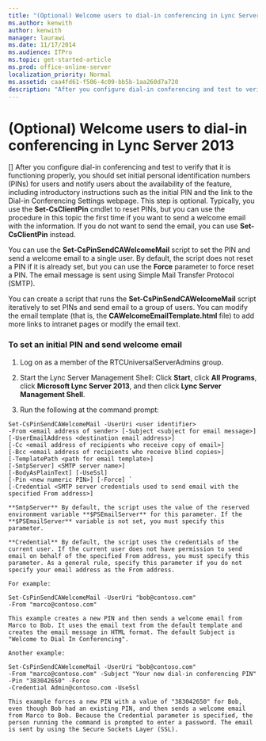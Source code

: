 ```yaml
---
title: "(Optional) Welcome users to dial-in conferencing in Lync Server 2013"
ms.author: kenwith
author: kenwith
manager: laurawi
ms.date: 11/17/2014
ms.audience: ITPro
ms.topic: get-started-article
ms.prod: office-online-server
localization_priority: Normal
ms.assetid: caa4fd61-f506-4c09-bb5b-1aa260d7a720
description: "After you configure dial-in conferencing and test to verify that it is functioning properly, you should set initial personal identification numbers (PINs) for users and notify users about the availability of the feature, including introductory instructions such as the initial PIN and the link to the Dial-in Conferencing Settings webpage. This step is optional. Typically, you use the Set-CsClientPin cmdlet to reset PINs, but you can use the procedure in this topic the first time if you want to send a welcome email with the information. If you do not want to send the email, you can use Set-CsClientPin instead."
---
```


# (Optional) Welcome users to dial-in conferencing in Lync Server 2013
[]
After you configure dial-in conferencing and test to verify that it is functioning properly, you should set initial personal identification numbers (PINs) for users and notify users about the availability of the feature, including introductory instructions such as the initial PIN and the link to the Dial-in Conferencing Settings webpage. This step is optional. Typically, you use the **Set-CsClientPin** cmdlet to reset PINs, but you can use the procedure in this topic the first time if you want to send a welcome email with the information. If you do not want to send the email, you can use **Set-CsClientPin** instead. 
  
You can use the **Set-CsPinSendCAWelcomeMail** script to set the PIN and send a welcome email to a single user. By default, the script does not reset a PIN if it is already set, but you can use the **Force** parameter to force reset a PIN. The email message is sent using Simple Mail Transfer Protocol (SMTP). 
  
You can create a script that runs the **Set-CsPinSendCAWelcomeMail** script iteratively to set PINs and send email to a group of users. You can modify the email template (that is, the **CAWelcomeEmailTemplate.html** file) to add more links to intranet pages or modify the email text. 
  
### To set an initial PIN and send welcome email

1. Log on as a member of the RTCUniversalServerAdmins group.
    
2. Start the Lync Server Management Shell: Click **Start**, click **All Programs**, click **Microsoft Lync Server 2013**, and then click **Lync Server Management Shell**.
    
3. Run the following at the command prompt:
    
  ```
  Set-CsPinSendCAWelcomeMail -UserUri <user identifier>
  -From <email address of sender> [-Subject <subject for email message>]
  [-UserEmailAddress <destination email address>]
  [-Cc <email address of recipients who receive copy of email>]
  [-Bcc <email address of recipients who receive blind copies>]
  [-TemplatePath <path for email template>]
  [-SmtpServer] <SMTP server name>]
  [-BodyAsPlainText] [-UseSsl]
  [-Pin <new numeric PIN>] [-Force] `
  [-Credential <SMTP server credentials used to send email with the specified From address>]
  ```

    **SmtpServer** By default, the script uses the value of the reserved environment variable **$PSEmailServer** for this parameter. If the **$PSEmailServer** variable is not set, you must specify this parameter. 
    
    **Credential** By default, the script uses the credentials of the current user. If the current user does not have permission to send email on behalf of the specified From address, you must specify this parameter. As a general rule, specify this parameter if you do not specify your email address as the From address. 
    
    For example:
    
  ```
  Set-CsPinSendCAWelcomeMail -UserUri "bob@contoso.com"
  -From "marco@contoso.com"
  ```

    This example creates a new PIN and then sends a welcome email from Marco to Bob. It uses the email text from the default template and creates the email message in HTML format. The default Subject is "Welcome to Dial In Conferencing".
    
    Another example:
    
  ```
  Set-CsPinSendCAWelcomeMail -UserUri "bob@contoso.com"
  -From "marco@contoso.com" -Subject "Your new dial-in conferencing PIN"
  -Pin "383042650" -Force
  -Credential Admin@contoso.com -UseSsl
  ```

    This example forces a new PIN with a value of "383042650" for Bob, even though Bob had an existing PIN, and then sends a welcome email from Marco to Bob. Because the Credential parameter is specified, the person running the command is prompted to enter a password. The email is sent by using the Secure Sockets Layer (SSL).
    


